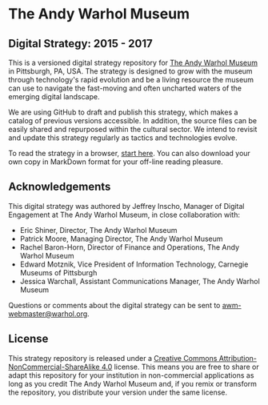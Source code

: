# The Andy Warhol Museum

## Digital Strategy: 2015 - 2017

This is a versioned digital strategy repository for [The Andy Warhol Museum](http://www.warhol.org) in Pittsburgh, PA, USA. The strategy is designed to grow with the museum through technology's rapid evolution and be a living resource the museum can use to navigate the fast-moving and often uncharted waters of the emerging digital landscape.

We are using GitHub to draft and publish this strategy, which makes a catalog of previous versions accessible. In addition, the source files can be easily shared and repurposed within the cultural sector. We intend to revisit and update this strategy regularly as tactics and technologies evolve.

To read the strategy in a browser, [start here](index.md). You can also download your own copy in MarkDown format for your off-line reading pleasure.

## Acknowledgements

This digital strategy was authored by Jeffrey Inscho, Manager of Digital Engagement at The Andy Warhol Museum, in close collaboration with:

* Eric Shiner, Director, The Andy Warhol Museum
* Patrick Moore, Managing Director, The Andy Warhol Museum
* Rachel Baron-Horn, Director of Finance and Operations, The Andy Warhol Museum
* Edward Motznik, Vice President of Information Technology, Carnegie Museums of Pittsburgh
* Jessica Warchall, Assistant Communications Manager, The Andy Warhol Museum

Questions or comments about the digital strategy can be sent to [awm-webmaster@warhol.org](mailto:awm-webmaster@warhol.org).

## License

This strategy repository is released under a [Creative Commons Attribution-NonCommercial-ShareAlike 4.0](LICENSE.txt) license. This means you are free to share or adapt this repository for your institution in non-commercial applications as long as you credit The Andy Warhol Museum and, if you remix or transform the repository, you distribute your version under the same license.
